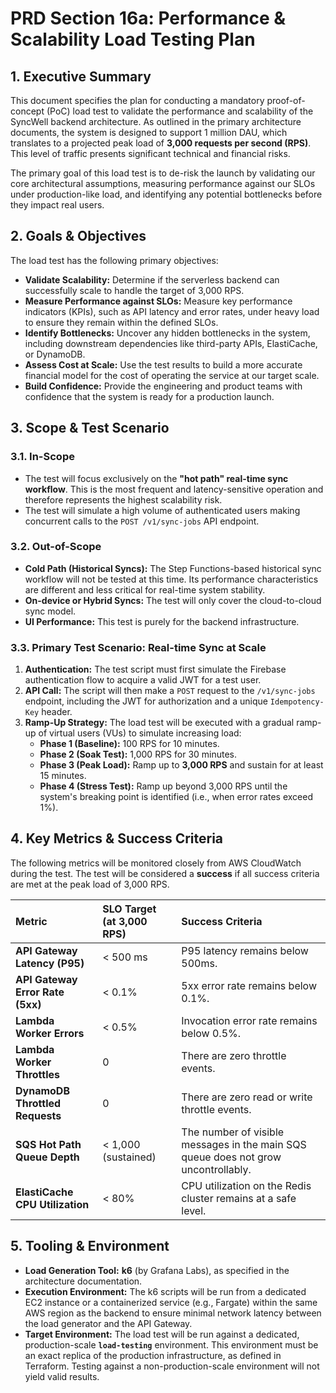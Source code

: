 # PRD Section 16a: Performance & Scalability Load Testing Plan

## 1. Executive Summary

This document specifies the plan for conducting a mandatory proof-of-concept (PoC) load test to validate the performance and scalability of the SyncWell backend architecture. As outlined in the primary architecture documents, the system is designed to support 1 million DAU, which translates to a projected peak load of **3,000 requests per second (RPS)**. This level of traffic presents significant technical and financial risks.

The primary goal of this load test is to de-risk the launch by validating our core architectural assumptions, measuring performance against our SLOs under production-like load, and identifying any potential bottlenecks before they impact real users.

## 2. Goals & Objectives

The load test has the following primary objectives:
*   **Validate Scalability:** Determine if the serverless backend can successfully scale to handle the target of 3,000 RPS.
*   **Measure Performance against SLOs:** Measure key performance indicators (KPIs), such as API latency and error rates, under heavy load to ensure they remain within the defined SLOs.
*   **Identify Bottlenecks:** Uncover any hidden bottlenecks in the system, including downstream dependencies like third-party APIs, ElastiCache, or DynamoDB.
*   **Assess Cost at Scale:** Use the test results to build a more accurate financial model for the cost of operating the service at our target scale.
*   **Build Confidence:** Provide the engineering and product teams with confidence that the system is ready for a production launch.

## 3. Scope & Test Scenario

### 3.1. In-Scope

*   The test will focus exclusively on the **"hot path" real-time sync workflow**. This is the most frequent and latency-sensitive operation and therefore represents the highest scalability risk.
*   The test will simulate a high volume of authenticated users making concurrent calls to the `POST /v1/sync-jobs` API endpoint.

### 3.2. Out-of-Scope

*   **Cold Path (Historical Syncs):** The Step Functions-based historical sync workflow will not be tested at this time. Its performance characteristics are different and less critical for real-time system stability.
*   **On-device or Hybrid Syncs:** The test will only cover the cloud-to-cloud sync model.
*   **UI Performance:** This test is purely for the backend infrastructure.

### 3.3. Primary Test Scenario: Real-time Sync at Scale

1.  **Authentication:** The test script must first simulate the Firebase authentication flow to acquire a valid JWT for a test user.
2.  **API Call:** The script will then make a `POST` request to the `/v1/sync-jobs` endpoint, including the JWT for authorization and a unique `Idempotency-Key` header.
3.  **Ramp-Up Strategy:** The load test will be executed with a gradual ramp-up of virtual users (VUs) to simulate increasing load:
    *   **Phase 1 (Baseline):** 100 RPS for 10 minutes.
    *   **Phase 2 (Soak Test):** 1,000 RPS for 30 minutes.
    *   **Phase 3 (Peak Load):** Ramp up to **3,000 RPS** and sustain for at least 15 minutes.
    *   **Phase 4 (Stress Test):** Ramp up beyond 3,000 RPS until the system's breaking point is identified (i.e., when error rates exceed 1%).

## 4. Key Metrics & Success Criteria

The following metrics will be monitored closely from AWS CloudWatch during the test. The test will be considered a **success** if all success criteria are met at the peak load of 3,000 RPS.

| Metric | SLO Target (at 3,000 RPS) | Success Criteria |
| :--- | :--- | :--- |
| **API Gateway Latency (P95)** | < 500 ms | P95 latency remains below 500ms. |
| **API Gateway Error Rate (5xx)**| < 0.1% | 5xx error rate remains below 0.1%. |
| **Lambda Worker Errors** | < 0.5% | Invocation error rate remains below 0.5%. |
| **Lambda Worker Throttles** | 0 | There are zero throttle events. |
| **DynamoDB Throttled Requests**| 0 | There are zero read or write throttle events. |
| **SQS Hot Path Queue Depth** | < 1,000 (sustained) | The number of visible messages in the main SQS queue does not grow uncontrollably. |
| **ElastiCache CPU Utilization**| < 80% | CPU utilization on the Redis cluster remains at a safe level. |

## 5. Tooling & Environment

*   **Load Generation Tool:** **k6** (by Grafana Labs), as specified in the architecture documentation.
*   **Execution Environment:** The k6 scripts will be run from a dedicated EC2 instance or a containerized service (e.g., Fargate) within the same AWS region as the backend to ensure minimal network latency between the load generator and the API Gateway.
*   **Target Environment:** The load test will be run against a dedicated, production-scale **`load-testing`** environment. This environment must be an exact replica of the production infrastructure, as defined in Terraform. Testing against a non-production-scale environment will not yield valid results.
